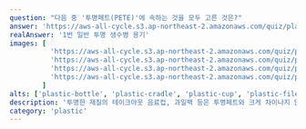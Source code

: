 ```yaml
---
question: "다음 중 '투명페트(PETE)'에 속하는 것을 모두 고른 것은?"
answer: 'https://aws-all-cycle.s3.ap-northeast-2.amazonaws.com/quiz/plastic-bottle.png'
realAnswer: '1번 일반 투명 생수병 용기'
images: [
          'https://aws-all-cycle.s3.ap-northeast-2.amazonaws.com/quiz/plastic-bottle.png',
          'https://aws-all-cycle.s3.ap-northeast-2.amazonaws.com/quiz/plastic-cradle.png',
          'https://aws-all-cycle.s3.ap-northeast-2.amazonaws.com/quiz/plastic-cup.png',
          'https://aws-all-cycle.s3.ap-northeast-2.amazonaws.com/quiz/plastic-file.png'
        ]
alts: ['plastic-bottle', 'plastic-cradle', 'plastic-cup', 'plastic-file']
description: '투명한 재질의 테이크아웃 음료컵, 과일팩 등은 투명페트와 크게 차이나지 않아 보이지만, 버릴 땐 일반 플라스틱칸에 버려야 합니다. 규격화된 음료 용기는 투명페트 재질과 품질이 검증돼있지만, 그 외의 일반 용기들은 각각 다른 플라스틱이 섞여있을 수 있어 품질을 보장할 수 없기 때문입니다. 일반 플라스틱으로 버리면 문제없이 재활용됩니다!!'
category: 'plastic'
---
```

